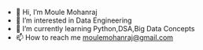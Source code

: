 - 👋 Hi, I’m Moule Mohanraj
- 👀 I’m interested in Data Engineering
- 🌱 I’m currently learning Python,DSA,Big Data Concepts
- 📫 How to reach me moulemohanraj@gmail.com

<!---
Moule09/Moule09 is a ✨ special ✨ repository because its `README.md` (this file) appears on your GitHub profile.
You can click the Preview link to take a look at your changes.
--->
